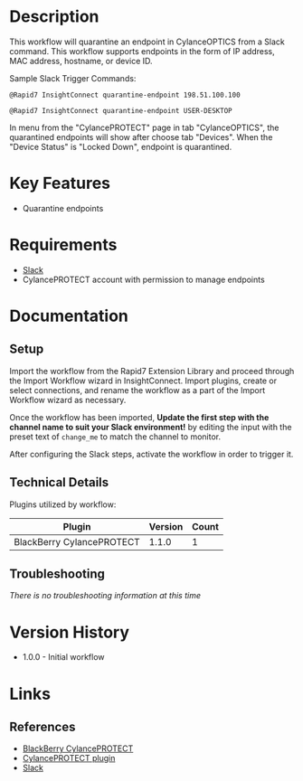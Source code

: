 # Description

This workflow will quarantine an endpoint in CylanceOPTICS from a Slack command. This workflow supports endpoints in the form of IP address, MAC address, hostname, or device ID.

Sample Slack Trigger Commands:

`@Rapid7 InsightConnect quarantine-endpoint 198.51.100.100`

`@Rapid7 InsightConnect quarantine-endpoint USER-DESKTOP`

In menu from the "CylancePROTECT" page in tab "CylanceOPTICS", the quarantined endpoints will show after choose tab "Devices". When the "Device Status" is "Locked Down", endpoint is quarantined.


# Key Features

* Quarantine endpoints

# Requirements

* [Slack](https://insightconnect.help.rapid7.com/docs/configure-slack-for-chatops)
* CylancePROTECT account with permission to manage endpoints

# Documentation

## Setup

Import the workflow from the Rapid7 Extension Library and proceed through the Import Workflow wizard in InsightConnect. Import plugins, create or select connections, and rename the workflow as a part of the Import Workflow wizard as necessary.

Once the workflow has been imported, **Update the first step with the channel name to suit your Slack environment!** by editing the input with the preset text of `change_me` to match the channel to monitor.

After configuring the Slack steps, activate the workflow in order to trigger it.

## Technical Details

Plugins utilized by workflow:

|Plugin|Version|Count|
|----|----|--------|
|BlackBerry CylancePROTECT|1.1.0|1|

## Troubleshooting

_There is no troubleshooting information at this time_

# Version History

* 1.0.0 - Initial workflow

# Links

## References

* [BlackBerry CylancePROTECT](https://www.cylance.com)
* [CylancePROTECT plugin](https://github.com/rapid7/insightconnect-plugins/tree/master/cylance_protect)
* [Slack](https://slack.com)
